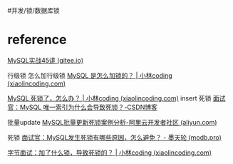 #并发/锁/数据库锁








# reference
[MySQL实战45讲 (gitee.io)](https://funnylog.gitee.io/mysql45/)

行级锁
怎么加行级锁
[MySQL 是怎么加锁的？ | 小林coding (xiaolincoding.com)](https://www.xiaolincoding.com/mysql/lock/how_to_lock.html#mysql-%E6%98%AF%E6%80%8E%E4%B9%88%E5%8A%A0%E8%A1%8C%E7%BA%A7%E9%94%81%E7%9A%84)

[MySQL 死锁了，怎么办？ | 小林coding (xiaolincoding.com)](https://www.xiaolincoding.com/mysql/lock/deadlock.html#%E6%AD%BB%E9%94%81%E7%9A%84%E5%8F%91%E7%94%9F)
 insert  死锁
 [面试官：MySQL 唯一索引为什么会导致死锁？-CSDN博客](https://blog.csdn.net/qq_34162294/article/details/114909805)

批量update
[MySQL批量更新死锁案例分析-阿里云开发者社区 (aliyun.com)](https://developer.aliyun.com/article/647579)

死锁
[面试官：MySQL发生死锁有哪些原因，怎么避免？ - 墨天轮 (modb.pro)](https://www.modb.pro/db/88626)

[字节面试：加了什么锁，导致死锁的？ | 小林coding (xiaolincoding.com)](https://www.xiaolincoding.com/mysql/lock/show_lock.html#%E8%AF%BB%E8%80%85%E9%97%AE%E7%AD%94)
